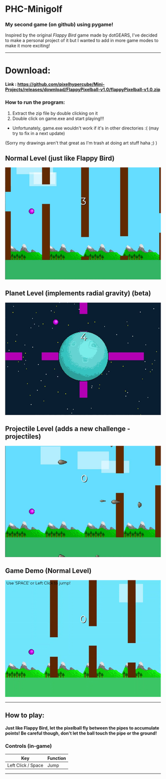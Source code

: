 # PHC-Minigolf
### My second game (on github) using pygame!

Inspired by the original <i>Flappy Bird</i> game made by dotGEARS, I've decided to make a personal project of it but I wanted to add in more game modes to make it more exciting!

---

# Download:
#### Link : https://github.com/pixelhypercube/Mini-Projects/releases/download/FlappyPixelball-v1.0/flappyPixelball-v1.0.zip
### How to run the program:
1. Extract the zip file by double clicking on it
2. Double click on game.exe and start playing!!!

- Unfortunately, game.exe wouldn't work if it's in other directories :( (may try to fix in a next update)

(Sorry my drawings aren't that great as I'm trash at doing art stuff haha ;) )

## Normal Level (just like Flappy Bird)
![](./assets/img/normal_level.jpg)

## Planet Level (implements radial gravity) (beta)
![](./assets/img/planet_level.jpg)

## Projectile Level (adds a new challenge - projectiles)
![](./assets/img/projectile_level.jpg)

## Game Demo (Normal Level)
![](./demoImg.gif)

---
## How to play:
#### Just like Flappy Bird, let the pixelball fly between the pipes to accumulate points! Be careful though, don't let the ball touch the pipe or the ground!

### Controls (in-game)
| Key  | Function |
| --- | --- |
| Left Click / Space | Jump |

---
